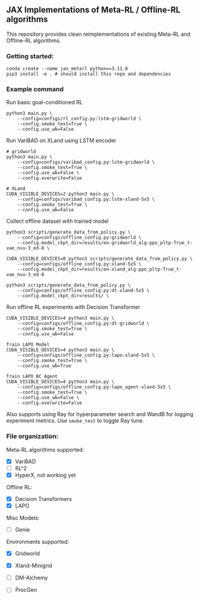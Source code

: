 ## JAX Implementations of Meta-RL / Offline-RL algorithms

This repository provides clean reimplementations of existing Meta-RL and Offline-RL algorithms. 

### Getting started:
```
conda create --name jax_metarl python==3.11.8
pip3 install -e . # should install this repo and dependencies
```

### Example command 
Run basic goal-conditioned RL 
```
python3 main.py \
    --config=configs/rl_config.py:lstm-gridworld \
    --config.smoke_test=True \
    --config.use_wb=False
```

Run VariBAD on XLand using LSTM encoder
```
# gridworld 
python3 main.py \
    --config=configs/varibad_config.py:lstm-gridworld \
    --config.smoke_test=True \
    --config.use_wb=False \
    --config.overwrite=False

# XLand
CUDA_VISIBLE_DEVICES=2 python3 main.py \
    --config=configs/varibad_config.py:lstm-xland-5x5 \
    --config.smoke_test=True \
    --config.use_wb=False
```

Collect offline dataset with trained model
```
python3 scripts/generate_data_from_policy.py \
    --config=configs/offline_config.py:gridworld \
    --config.model_ckpt_dir=results/en-gridworld_alg-ppo_pltp-True_t-vae_nvu-3_ed-8 \

CUDA_VISIBLE_DEVICES=0 python3 scripts/generate_data_from_policy.py \
    --config=configs/offline_config.py:xland-5x5 \
    --config.model_ckpt_dir=results/en-xland_alg-ppo_pltp-True_t-vae_nvu-3_ed-8

python3 scripts/generate_data_from_policy.py \
    --config=configs/offline_config.py:dt-xland-5x5 \
    --config.model_ckpt_dir=results/ \
```

Run offline RL experiments with Decision Transformer
```
CUDA_VISIBLE_DEVICES=4 python3 main.py \
    --config=configs/offline_config.py:dt-gridworld \
    --config.smoke_test=True \
    --config.use_wb=False
```

```
Train LAPO Model
CUDA_VISIBLE_DEVICES=4 python3 main.py \
    --config=configs/offline_config.py:lapo-xland-5x5 \
    --config.smoke_test=True \
    --config.use_wb=True

Train LAPO BC Agent
CUDA_VISIBLE_DEVICES=4 python3 main.py \
    --config=configs/offline_config.py:lapo_agent-xland-5x5 \
    --config.smoke_test=True \
    --config.use_wb=False \
    --config.overwrite=False
```


Also supports using Ray for hyperparameter search and WandB for logging experiment metrics. Use `smoke_test` to toggle Ray tune. 

### File organization:


Meta-RL algorithms supported:
- [x] VariBAD
- [ ] RL^2
- [x] HyperX, not working yet

Offline RL:
- [x] Decision Transformers 
- [x] LAPO

Misc Models:
- [ ] Genie

Environments supported:
- [x] Gridworld
- [x] Xland-Minigrid 
- [ ] DM-Alchemy
- [ ] ProcGen

